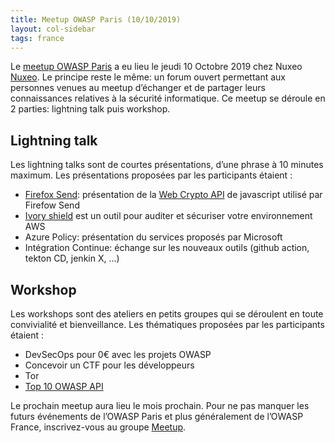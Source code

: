```yaml
---
title: Meetup OWASP Paris (10/10/2019)
layout: col-sidebar
tags: france
---
```


Le [meetup OWASP Paris](https://www.meetup.com/owasp-france/events/265045137/) a eu lieu le jeudi 10 Octobre 2019 chez Nuxeo [Nuxeo](https://www.nuxeo.com/fr/). Le principe reste le même: un forum ouvert permettant aux personnes venues au meetup d’échanger et de partager leurs connaissances relatives à la sécurité informatique. Ce meetup se déroule en 2 parties: lightning talk puis workshop.

## Lightning talk

Les lightning talks sont de courtes présentations, d’une phrase à 10 minutes maximum. Les présentations proposées par les participants étaient :

* [Firefox Send](send.firefox.com): présentation de la [Web Crypto API](https://developer.mozilla.org/en-US/docs/Web/API/Web_Crypto_API) de javascript utilisé par Firefow Send
* [Ivory shield](https://github.com/loopingz/ivoryshield/) est un outil pour auditer et sécuriser votre environnement AWS
* Azure Policy: présentation du services proposés par Microsoft
* Intégration Continue: échange sur les nouveaux outils (github action, tekton CD, jenkin X, ...)

## Workshop

Les workshops sont des ateliers en petits groupes qui se déroulent en toute convivialité et bienveillance. Les thématiques proposées par les participants étaient :

* DevSecOps pour 0€ avec les projets OWASP
* Concevoir un CTF pour les développeurs
* Tor
* [Top 10 OWASP API](https://owasp.org/www-project-api-security/)

Le prochain meetup aura lieu le mois prochain. Pour ne pas manquer les futurs événements de l’OWASP Paris et plus généralement de l’OWASP France, inscrivez-vous au groupe [Meetup](https://www.meetup.com/owasp-france/).
